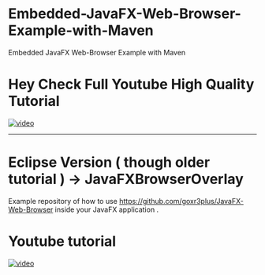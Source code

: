 # Embedded-JavaFX-Web-Browser-Example-with-Maven
Embedded JavaFX Web-Browser Example with Maven

# Hey Check Full Youtube High Quality Tutorial

[![video](http://img.youtube.com/vi/5Y0ZUS7q_lI/0.jpg)](https://www.youtube.com/watch?v=5Y0ZUS7q_lI)

---

# Eclipse Version ( though older tutorial ) -> JavaFXBrowserOverlay
Example repository of how to use https://github.com/goxr3plus/JavaFX-Web-Browser inside your JavaFX application .

# Youtube tutorial 
[![video](http://img.youtube.com/vi/F1yxsH8qyuI/0.jpg)](https://www.youtube.com/watch?v=F1yxsH8qyuI)


